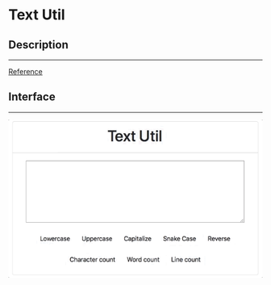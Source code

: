 # Text Util

## Description

---

[Reference](https://www.freeformatter.com/string-utilities.html)

## Interface

---

![](assets/layout.gif)
